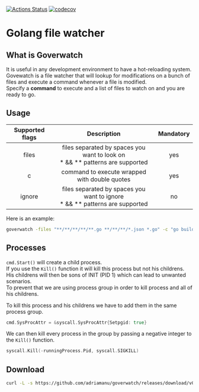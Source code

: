 [![Actions Status](https://github.com/adriamanu/goverwatch/actions/workflows/test.yml/badge.svg)](https://github.com/adriamanu/goverwatch/actions)
[![codecov](https://codecov.io/gh/adriamanu/goverwatch/master/graph/badge.svg)](https://codecov.io/gh/adriamanu/goverwatch)

# Golang file watcher

## What is Goverwatch
It is useful in any development environment to have a hot-reloading system.<br>
Govewatch is a file watcher that will lookup for modifications on a bunch of files and execute a command whenever a file is modified.<br>
Specify a **command** to execute and a list of files to watch on and you are ready to go.<br>

## Usage 
| Supported flags |                                    Description                                    | Mandatory |
| :-------------: | :-------------------------------------------------------------------------------: | :-------: |
|      files      | files separated by spaces you want to look on <br> * && ** patterns are supported |    yes    |
|        c        |                   command to execute wrapped with double quotes                   |    yes    |
|     ignore      | files separated by spaces you want to ignore <br> * && ** patterns are supported  |    no     |

Here is an example:
```bash
goverwatch -files "**/**/**/**/**.go **/**/**/*.json *.go" -c "go build main.go" -ignore "samples/b/b.json *.go""
```

## Processes
`cmd.Start()` will create a child process.<br>
If you use the `Kill()` function it will kill this process but not his childrens.<br>
His childrens will then be sons of INIT (PID 1) which can lead to unwanted scenarios.<br>
To prevent that we are using process group in order to kill process and all of his childrens.<br>

To kill this process and his childrens we have to add them in the same process group.<br>
```go
cmd.SysProcAttr = &syscall.SysProcAttr{Setpgid: true}
```
We can then kill every process in the group by passing a negative integer to the `Kill()` function.<br>
```go
syscall.Kill(-runningProcess.Pid, syscall.SIGKILL)
```

## Download
```bash
curl -L -s https://github.com/adriamanu/goverwatch/releases/download/v0.1.0-alpha/goverwatch  --output goverwatch && chmod +x goverwatch
```